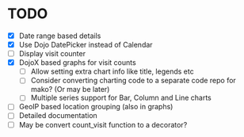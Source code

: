 TODO
=====

- [X] Date range based details
- [X] Use Dojo DatePicker instead of Calendar
- [ ] Display visit counter
- [X] DojoX based graphs for visit counts
    - [ ] Allow setting extra chart info like title, legends etc
    - [ ] Consider converting charting code to a separate code repo for mako? (Or may be later)
    - [ ] Multiple series support for Bar, Column and Line charts
- [ ] GeoIP based location grouping (also in graphs)
- [ ] Detailed documentation
- [ ] May be convert count_visit function to a decorator?
